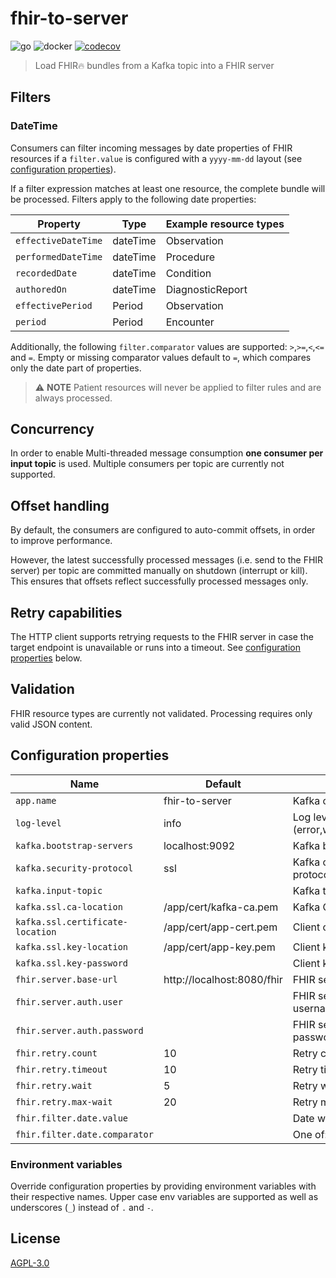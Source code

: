 # fhir-to-server
![go](https://github.com/diz-unimr/fhir-to-server/actions/workflows/build.yml/badge.svg) ![docker](https://github.com/diz-unimr/fhir-to-server/actions/workflows/release.yml/badge.svg) [![codecov](https://codecov.io/github/diz-unimr/fhir-to-server/branch/main/graph/badge.svg?token=4ciJIXKAK5)](https://codecov.io/github/diz-unimr/fhir-to-server)
> Load FHIR🔥 bundles from a Kafka topic into a FHIR server

## Filters

### DateTime

Consumers can filter incoming messages by date properties of FHIR resources if a `filter.value` 
is configured with a `yyyy-mm-dd` layout (see [configuration properties](#configuration-properties)).

If a filter expression matches at least one resource, the complete bundle will be processed.
Filters apply to the following date properties:

| Property            | Type     | Example resource types |
|---------------------|----------|------------------------|
| `effectiveDateTime` | dateTime | Observation            |
| `performedDateTime` | dateTime | Procedure              |
| `recordedDate`      | dateTime | Condition              |
| `authoredOn`        | dateTime | DiagnosticReport       |
| `effectivePeriod`   | Period   | Observation            |
| `period`            | Period   | Encounter              |

Additionally, the following `filter.comparator` values are supported: `>`,`>=`,`<`,`<=` and `=`.
Empty or missing comparator values default to `=`, which compares only the date part of properties.

> ⚠️ **NOTE** Patient resources will never be applied to filter rules and are always processed.

## Concurrency

In order to enable Multi-threaded message consumption **one consumer per input topic** is used. 
Multiple consumers per topic are currently not supported.

## Offset handling

By default, the consumers are configured to auto-commit offsets, in order to improve performance.

However, the latest successfully processed messages (i.e. send to the FHIR server) per topic are 
committed manually on shutdown (interrupt or kill).
This ensures that offsets reflect successfully processed messages only. 

## Retry capabilities

The HTTP client supports retrying requests to the FHIR server in case the target endpoint is unavailable
or runs into a timeout. See [configuration properties](#configuration-properties) below.

## Validation

FHIR resource types are currently not validated. Processing requires only valid JSON content.

## Configuration properties

| Name                             | Default                    | Description                             |
|----------------------------------|----------------------------|-----------------------------------------|
| `app.name`                       | fhir-to-server             | Kafka consumer group id                 |
| `log-level`                      | info                       | Log level (error,warn,info,debug,trace) |
| `kafka.bootstrap-servers`        | localhost:9092             | Kafka brokers                           |
| `kafka.security-protocol`        | ssl                        | Kafka communication protocol            |
| `kafka.input-topic`              |                            | Kafka topic to consume                  |
| `kafka.ssl.ca-location`          | /app/cert/kafka-ca.pem     | Kafka CA certificate location           |
| `kafka.ssl.certificate-location` | /app/cert/app-cert.pem     | Client certificate location             |
| `kafka.ssl.key-location`         | /app/cert/app-key.pem      | Client  key location                    |
| `kafka.ssl.key-password`         |                            | Client key password                     |
| `fhir.server.base-url`           | http://localhost:8080/fhir | FHIR server base URL                    |
| `fhir.server.auth.user`          |                            | FHIR server BasicAuth username          |
| `fhir.server.auth.password`      |                            | FHIR server BasicAuth password          |
| `fhir.retry.count`               | 10                         | Retry count                             |
| `fhir.retry.timeout`             | 10                         | Retry timeout                           |
| `fhir.retry.wait`                | 5                          | Retry wait between retries              |
| `fhir.retry.max-wait`            | 20                         | Retry maximum wait                      |
| `fhir.filter.date.value`         |                            | Date with format `yyyy-mm-dd`           |
| `fhir.filter.date.comparator`    |                            | One of: `>`,`>=`,`<`,`<=`,`=`           |

### Environment variables

Override configuration properties by providing environment variables with their respective names.
Upper case env variables are supported as well as underscores (`_`) instead of `.` and `-`.

## License

[AGPL-3.0](https://www.gnu.org/licenses/agpl-3.0.en.html)
